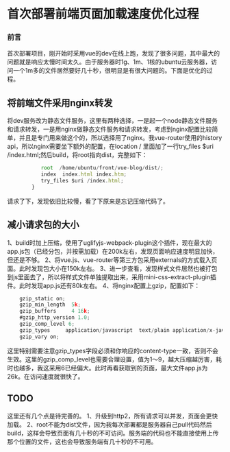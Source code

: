 # 首次部署前端页面加载速度优化过程 

### 前言

首次部署项目，刚开始时采用vue的dev在线上跑，发现了很多问题，其中最大的问题就是响应太慢时间太久。由于服务器时1g、1m、1核的ubuntu云服务器，访问一个1m多的文件居然要好几十秒，很明显是有很大问题的。下面是优化的过程。

## 将前端文件采用nginx转发

将dev服务改为静态文件服务，这里有两种选择，一是起一个node静态文件服务和请求转发，一是用nginx做静态文件服务和请求转发，考虑到nginx配置比较简单，并且是专门用来做这个的，所以选择用了nginx。我vue-router使用的history api，所以nginx需要坐下额外的配置，在location / 里面加了一行try_files $uri /index.html;然后build，将root指向dist，完整如下：

```javascript    location / {
           root  /home/ubuntu/front/vue-blog/dist/;
           index  index.html index.htm;
           try_files $uri /index.html;
        }
```

请求了下，发现依旧比较慢，看了下原来是忘记压缩代码了。

## 减小请求包的大小

1、build时加上压缩，使用了uglifyjs-webpack-plugin这个插件，现在最大的app.js包（已经分包，并按需加载）在200k左右，发现页面响应速度明显加快，但还是不够。
2、将vue.js、vue-router等第三方包采用externals的方式载入页面。此时发现包大小在150k左右。
3、进一步查看，发现样式文件居然也被打包到js里面去了，所以将样式文件单独提取出来，采用mini-css-extract-plugin插件。此时发现app.js还有80k左右。
4、将nginx配置上gzip，配置如下：

```javascript   gzip  on;
    gzip_static on;
    gzip_min_length  5k;
    gzip_buffers     4 16k;
    #gzip_http_version 1.0;
    gzip_comp_level 6;
    gzip_types     application/javascript  text/plain application/x-javascript text/css application/xml text/javascript application/x-httpd-php image/jpeg image/gif image/png;
    gzip_vary on;
```

这里特别需要注意gzip_types字段必须和你响应的content-type一致，否则不会生效。这里的gzip_comp_level也需要合理设置，值为1～9，越大压缩越厉害，耗时也越多，我这采用6已经偏大。此时再看获取到的页面，最大文件app.js为26k。在访问速度就很快了。

## TODO

这里还有几个点是待完善的。
1、升级到http2，所有请求可以并发，页面会更快加载。
2、root不能为dist文件，因为我每次部署都是服务器自己pull代码然后build，这样会导致页面有几十秒的不可访问。服务端的代码也不能直接使用上传那个位置的文件，这也会导致服务端有几十秒的不可用。

